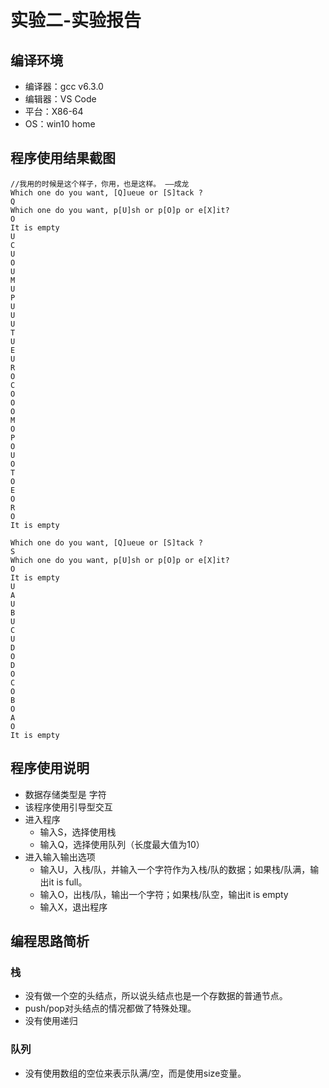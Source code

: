 # 实验二-实验报告

## 编译环境

- 编译器：gcc v6.3.0
- 编辑器：VS Code
- 平台：X86-64
- OS：win10 home

## 程序使用结果截图

```
//我用的时候是这个样子，你用，也是这样。 ——成龙
Which one do you want, [Q]ueue or [S]tack ?
Q
Which one do you want, p[U]sh or p[O]p or e[X]it?
O
It is empty
U
C
U
O
U
M
U
P
U
U
U
T
U
E
U
R
O
C
O
O
O
M
O
P
O
U
O
T
O
E
O
R
O
It is empty
```
```
Which one do you want, [Q]ueue or [S]tack ?
S
Which one do you want, p[U]sh or p[O]p or e[X]it?
O
It is empty
U
A
U
B
U
C
U
D
O
D
O
C
O
B
O
A
O
It is empty
```

## 程序使用说明

- 数据存储类型是 字符
- 该程序使用引导型交互
- 进入程序 
    - 输入S，选择使用栈
    - 输入Q，选择使用队列（长度最大值为10）
- 进入输入输出选项
    - 输入U，入栈/队，并输入一个字符作为入栈/队的数据；如果栈/队满，输出it is full。
    - 输入O，出栈/队，输出一个字符；如果栈/队空，输出it is empty
    - 输入X，退出程序

## 编程思路简析

### 栈

- 没有做一个空的头结点，所以说头结点也是一个存数据的普通节点。
- push/pop对头结点的情况都做了特殊处理。
- 没有使用递归

### 队列

- 没有使用数组的空位来表示队满/空，而是使用size变量。

